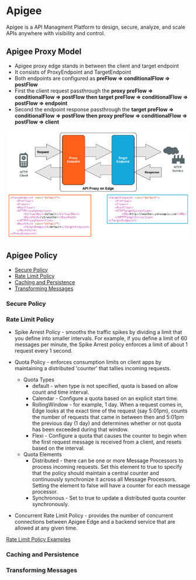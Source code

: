 # Apigee
Apigee is a API Managment Platform to design, secure, analyze, and scale APIs anywhere with visibility and control.


## Apigee Proxy Model
* Apigee proxy edge stands in between the client and target endpoint
* It consists of ProxyEndpoint and TargetEndpoint
* Both endpoints are configured as **preFlow => conditionalFlow => postFlow**
* First the client request passthrough the **proxy preFlow => conditionalFlow => postFlow then target preFlow => conditionalFlow => postFlow => endpoint**
* Second the endpoint response passthrough the **target preFlow => conditionalFlow => postFlow then proxy preFlow => conditionalFlow => postFlow => client**

![ApigeeProxyModel](./img/ApigeeProxyModel.png)

## Apigee Policy
- [Secure Policy](#secure-policy)
- [Rate Limit Policy](#rate-limit-policy)
- [Caching and Persistence](#caching-and-persistence)
- [Transforming Messages](#transforming-messages)

### Secure Policy
### Rate Limit Policy
- Spike Arrest Policy - smooths the traffic spikes by dividing a limit that you define into smaller intervals. For example, if you define a limit of 60 messages per minute, the Spike Arrest policy enforces a limit of about 1 request every 1 second.

- Quota Policy - enforces consumption limits on client apps by maintaining a distributed 'counter' that tallies incoming requests.
  - Quota Types
    - default - when type is not specified, quota is based on allow count and time interval.
    - Calendar - Configure a quota based on an explicit start time.
    - RollingWindow - for example, 1 day. When a request comes in, Edge looks at the exact time of the request (say 5:01pm), counts the number of requests that came in between then and 5:01pm the previous day (1 day) and determines whether or not quota has been exceeded during that window.
    - Flexi - Configure a quota that causes the counter to begin when the first request message is received from a client, and resets based on the interval.
  - Quota Elements
    - Distributed - there can be one or more Message Processors to process incoming requests. Set this element to true to specify that the policy should maintain a central counter and continuously synchronize it across all Message Processors. Setting the element to false will have a counter for each message processor.
    - Synchronous - Set to true to update a distributed quota counter synchronously.
- Concurrent Rate Limit Policy - provides the number of concurrent connections between Apigee Edge and a backend service that are allowed at any given time.

[Rate Limit Policy Examples](RateLimit.md)

### Caching and Persistence
### Transforming Messages
